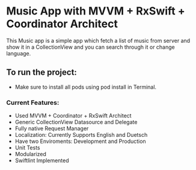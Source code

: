 # Music App with MVVM + RxSwift + Coordinator Architect
This Music app is a simple app which fetch a list of music from server and show it in a CollectionView and you can search through it or change language.

## To run the project:
- Make sure to install all pods using pod install in Terminal.

### Current Features:
- Used MVVM + Coordinator + RxSwift Architect
- Generic CollectionView Datasource and Delegate
- Fully native Request Manager
- Localization: Currently Supports English and Duetsch
- Have two Enviroments: Development and Production
- Unit Tests
- Modularized
- Swiftlint Implemented
